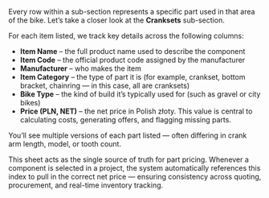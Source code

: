 Every row within a sub-section represents a specific part used in that area of the bike. Let’s take a closer look at the **Cranksets** sub-section.

For each item listed, we track key details across the following columns:

- **Item Name** – the full product name used to describe the component
- **Item Code** – the official product code assigned by the manufacturer
- **Manufacturer** – who makes the item
- **Item Category** – the type of part it is (for example, crankset, bottom bracket, chainring — in this case, all are cranksets)
- **Bike Type** – the kind of build it’s typically used for (such as gravel or city bikes)
- **Price (PLN, NET)** – the net price in Polish złoty. This value is central to calculating costs, generating offers, and flagging missing parts.

You’ll see multiple versions of each part listed — often differing in crank arm length, model, or tooth count.

This sheet acts as the single source of truth for part pricing. Whenever a component is selected in a project, the system automatically references this index to pull in the correct net price — ensuring consistency across quoting, procurement, and real-time inventory tracking.
